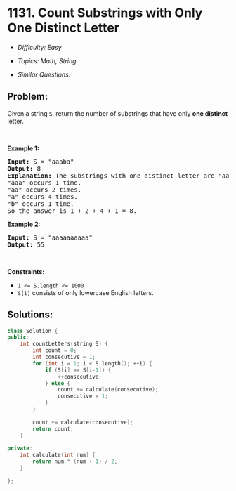 # 1131. Count Substrings with Only One Distinct Letter

* *Difficulty: Easy*

* *Topics: Math, String*

* *Similar Questions:*

## Problem:

<p>Given a string <code>S</code>,&nbsp;return the number of substrings that have&nbsp;only <strong>one distinct</strong> letter.</p>

<p>&nbsp;</p>
<p><strong>Example 1:</strong></p>

<pre>
<strong>Input:</strong> S = &quot;aaaba&quot;
<strong>Output:</strong> 8
<strong>Explanation: </strong>The substrings with one distinct letter are &quot;aaa&quot;, &quot;aa&quot;, &quot;a&quot;, &quot;b&quot;.
&quot;aaa&quot; occurs 1 time.
&quot;aa&quot; occurs 2 times.
&quot;a&quot; occurs 4 times.
&quot;b&quot; occurs 1 time.
So the answer is 1 + 2 + 4 + 1 = 8.
</pre>

<p><strong>Example 2:</strong></p>

<pre>
<strong>Input:</strong> S = &quot;aaaaaaaaaa&quot;
<strong>Output:</strong> 55
</pre>

<p>&nbsp;</p>
<p><strong>Constraints:</strong></p>

<ul>
	<li><code>1 &lt;= S.length &lt;= 1000</code></li>
	<li><code>S[i]</code> consists of only lowercase English letters.</li>
</ul>

## Solutions:

```c++
class Solution {
public:
    int countLetters(string S) {
        int count = 0;
        int consecutive = 1;
        for (int i = 1; i < S.length(); ++i) {
            if (S[i] == S[i-1]) {
                ++consecutive;
            } else {
                count += calculate(consecutive);
                consecutive = 1;
            }
        }
        
        count += calculate(consecutive);
        return count;
    }
    
private:
    int calculate(int num) {
        return num * (num + 1) / 2;
    }
    
};
```
